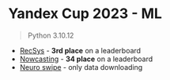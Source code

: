 # Yandex Cup 2023 - ML
> Python 3.10.12

- [RecSys](./recsys/) - **3rd place** on a leaderboard
- [Nowcasting](./nowcasting/) - **34 place** on a leaderboard
- [Neuro swipe](./neuro_swipe/) - only data downloading 